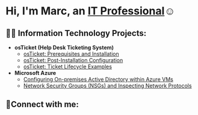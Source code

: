 <h1>Hi, I'm Marc, an <a href="https://linkedin.com/in/Marc">IT Professional</a>☺</h1>

<h2>👨‍💻 Information Technology Projects:</h2>

- <b>osTicket (Help Desk Ticketing System)</b>
  - [osTicket: Prerequisites and Installation](https://github.com/masu232/osticket-prereqs)
  - [osTicket: Post-Installation Configuration](https://github.com/masu232/post-install-config)
  - [osTicket: Ticket Lifecycle Examples](https://github.com/masu232/ticket-lifecycle)
- <b>Microsoft Azure</b>
  - [Configuring On-premises Active Directory within Azure VMs](https://github.com/masu232/configure-ad)
  - [Network Security Groups (NSGs) and Inspecting Network Protocols](https://github.com/masu232/azure-network-protocols)

<h2>🤳Connect with me:</h2>
